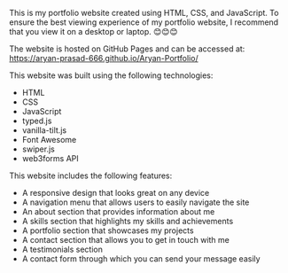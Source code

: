 This is my portfolio website created using HTML, CSS, and JavaScript.
To ensure the best viewing experience of my portfolio website, I recommend that you view it on a desktop or laptop. 😊😊😊

The website is hosted on GitHub Pages and can be accessed at:
                              https://aryan-prasad-666.github.io/Aryan-Portfolio/

This website was built using the following technologies:

- HTML
- CSS
- JavaScript
- typed.js
- vanilla-tilt.js
- Font Awesome
- swiper.js
- web3forms API

This website includes the following features:

- A responsive design that looks great on any device
- A navigation menu that allows users to easily navigate the site
- An about section that provides information about me
- A skills section that highlights my skills and achievements
- A portfolio section that showcases my projects
- A contact section that allows you to get in touch with me
- A testimonials section
- A contact form through which you can send your message easily
